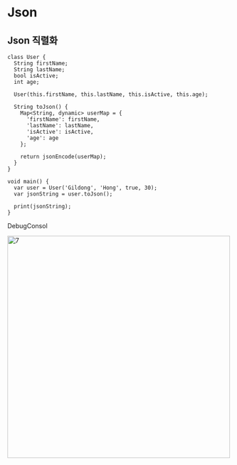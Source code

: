# Json

## Json 직렬화
```
class User {
  String firstName;
  String lastName;
  bool isActive;
  int age;

  User(this.firstName, this.lastName, this.isActive, this.age);

  String toJson() {
    Map<String, dynamic> userMap = {
      'firstName': firstName,
      'lastName': lastName,
      'isActive': isActive,
      'age': age
    };

    return jsonEncode(userMap);
  }
}

void main() {
  var user = User('Gildong', 'Hong', true, 30);
  var jsonString = user.toJson();

  print(jsonString);
}
```

DebugConsol
<p align="left">
<img width="500" alt="7" src="https://github.com/SloWax/Flutter-Practice/assets/62653558/da72605d-2af5-4e45-b283-a6e9c353c01c">
</p>